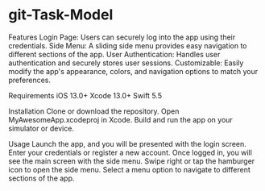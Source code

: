 # git-Task-Model
Features
Login Page: Users can securely log into the app using their credentials.
Side Menu: A sliding side menu provides easy navigation to different sections of the app.
User Authentication: Handles user authentication and securely stores user sessions.
Customizable: Easily modify the app's appearance, colors, and navigation options to match your preferences.

Requirements
iOS 13.0+
Xcode 13.0+
Swift 5.5

Installation
Clone or download the repository.
Open MyAwesomeApp.xcodeproj in Xcode.
Build and run the app on your simulator or device.

Usage
Launch the app, and you will be presented with the login screen.
Enter your credentials or register a new account.
Once logged in, you will see the main screen with the side menu.
Swipe right or tap the hamburger icon to open the side menu.
Select a menu option to navigate to different sections of the app.

